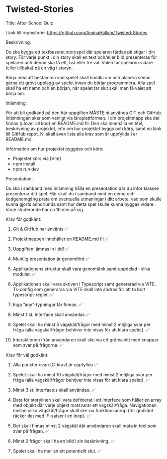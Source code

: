 # Twisted-Stories

Title: After School Quiz 

Länk till repositorie: https://github.com/AminaHallam/Twisted-Stories

Beskrivning:

Du ska bygga ett textbaserat storyspel där spelaren färdas på stigar i din story. För varje punkt i din story skall en text och/eller bild presenteras för spelaren och denne ska få ett, två eller tre val. Valen tar spelaren vidare (eller tillbaka) på en väg i storyn.

Börja med att bestämma vad spelet skall handla om och planera sedan gärna ett grovt upplägg av spelet innan du börjar programmera. Alla spel skall ha ett namn och en början, när spelet tar slut skall man få valet att börja om.


Inlämning:

För att bli godkänd på den här uppgiften MÅSTE ni använda GIT och GitHub. Inlämningen sker som vanligt via läroplattformen. I din projektmapp ska det finnas (utöver all kod) en README.md fil. Den ska innehålla en titel, beskrivning av projektet, info om hur projektet byggs och körs, samt en länk till GitHub repot. Ni skall även lista alla krav som är uppfyllda i er README.md.

Information om hur projektet byggdes och körs: 

- Projektet körs via [Vite]
- npm install 
- npm run dev 

Presentation:

Du ska i samband med inlämning hålla en presentation där du inför klassen presenterar ditt spel. Här skall du i samband med en demo och kodgenomgång prata om eventuella utmaningar i ditt arbete, vad som skulle kunna gjorts annorlunda samt hur detta spel skulle kunna byggas vidare. Varje studerande har ca 10 min på sig.


Krav för godkänt:

1. Git & GitHub har använts ✅ 

2. Projektmappen innehåller en README.md fil  ✅ 

3. Uppgiften lämnas in i tid! ✅ 

4. Muntlig presentation är genomförd ✅ 

5. Applikationens struktur skall vara genomtänk samt uppdelad i olika moduler. ✅ 

6. Applikationen skall vara skriven i Typescript samt genererad via VITE. Ts-config som generaras via VITE skall inte ändras för att ta bort typescript-regler. ✅ 

7. Inga ”any”-typningar får finnas. ✅ 

8. Minst 1 st. Interface skall användas ✅ 

9. Spelet skall ha minst 5 vägskäl/frågor med minst 2 möjliga svar per fråga (alla vägskäl/frågor behöver inte visas för att klara spelet). ✅ 

10. Interaktionen ifrån användaren skall ske via ett gränssnitt med knappar som svar på frågorna. ✅ 


Krav för väl godkänt:

1. Alla punkter ovan (G-krav) är uppfyllda ✅

2. Spelet skall ha minst 10 vägskäl/frågor med minst 2 möjliga svar per fråga (alla vägskäl/frågor behöver inte visas för att klara spelet). ✅ 

3. Minst 3 st. Interface:s skall användas. ✅ 

4. Data för storylinen skall vara definierat i ett Interface som håller en array med objekt där varje objekt motsvarar ett vägskäl/fråga. Navigationen mellan olika vägskäl/frågor skall ske via funktionsanrop (för godkänt räcker det med IF-satser i en loop). ✅ 

5. Det skall finnas minst 2 vägskäl där användaren skall mata in text som svar på frågan. ✅ 

6. Minst 2 frågor skall ha en bild i sin beskrivning. ✅ 

7. Spelet skall ha mer än ett potentiellt slut. ✅ 



